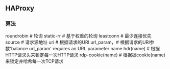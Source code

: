 ## HAProxy

### 算法
roundrobin # 轮询
static-rr # 基于权重的轮询
leastconn # 最少连接优先
source # 请求源地址
uri # 根据请求的URI
url_param，# 根据请求的URl参数'balance url_param' requires an URL parameter name
hdr(name) # 根据HTTP请求头来锁定每一次HTTP请求
rdp-cookie(name) # 根据据cookie(name)来锁定并哈希每一次TCP请求